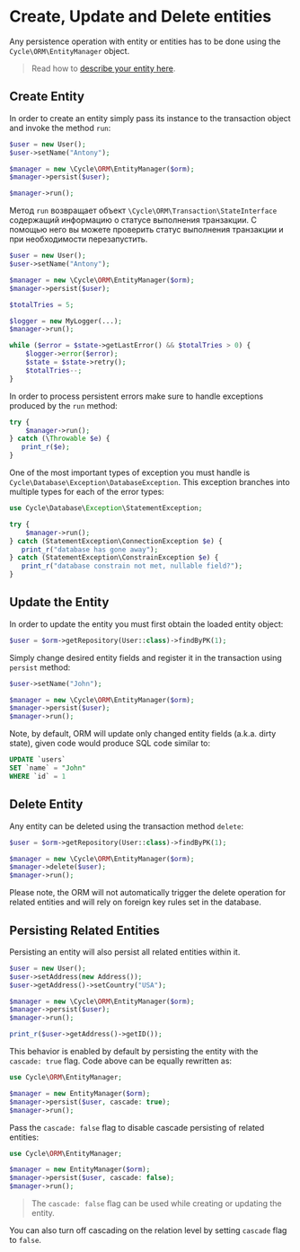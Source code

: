 # Create, Update and Delete entities

Any persistence operation with entity or entities has to be done using the `Cycle\ORM\EntityManager` object.

> Read how to [describe your entity here](/docs/en/annotated/entity.md).

## Create Entity

In order to create an entity simply pass its instance to the transaction object and invoke the method `run`:

```php
$user = new User();
$user->setName("Antony");

$manager = new \Cycle\ORM\EntityManager($orm);
$manager->persist($user);

$manager->run();
```

Метод `run` возвращает объект `\Cycle\ORM\Transaction\StateInterface` содержащий информацию о статусе выполнения
транзакции. С помощью него вы можете проверить статус выполнения транзакции и при необходимости перезапустить.

```php
$user = new User();
$user->setName("Antony");

$manager = new \Cycle\ORM\EntityManager($orm);
$manager->persist($user);

$totalTries = 5;

$logger = new MyLogger(...);
$manager->run();

while ($error = $state->getLastError() && $totalTries > 0) {
    $logger->error($error);
    $state = $state->retry();
    $totalTries--;
}
```

In order to process persistent errors make sure to handle exceptions produced by the `run` method:

```php
try {
    $manager->run();
} catch (\Throwable $e) {
   print_r($e);
}
```

One of the most important types of exception you must handle is `Cycle\Database\Exception\DatabaseException`. This
exception branches into multiple types for each of the error types:

```php
use Cycle\Database\Exception\StatementException;

try {
    $manager->run();
} catch (StatementException\ConnectionException $e) {
   print_r("database has gone away");
} catch (StatementException\ConstrainException $e) {
   print_r("database constrain not met, nullable field?");
}
```

## Update the Entity

In order to update the entity you must first obtain the loaded entity object:

```php
$user = $orm->getRepository(User::class)->findByPK(1);
```

Simply change desired entity fields and register it in the transaction using `persist` method:

```php
$user->setName("John");

$manager = new \Cycle\ORM\EntityManager($orm);
$manager->persist($user);
$manager->run();
```

Note, by default, ORM will update only changed entity fields (a.k.a. dirty state), given code would produce SQL code
similar to:

```sql
UPDATE `users`
SET `name` = "John"
WHERE `id` = 1
```

## Delete Entity

Any entity can be deleted using the transaction method `delete`:

```php
$user = $orm->getRepository(User::class)->findByPK(1);

$manager = new \Cycle\ORM\EntityManager($orm);
$manager->delete($user);
$manager->run();
```

Please note, the ORM will not automatically trigger the delete operation for related entities and will rely on foreign
key rules set in the database.

## Persisting Related Entities

Persisting an entity will also persist all related entities within it.

```php
$user = new User();
$user->setAddress(new Address());
$user->getAddress()->setCountry("USA");

$manager = new \Cycle\ORM\EntityManager($orm);
$manager->persist($user);
$manager->run();

print_r($user->getAddress()->getID());
```

This behavior is enabled by default by persisting the entity with the `cascade: true` flag. Code above can be equally
rewritten as:

```php
use Cycle\ORM\EntityManager;

$manager = new EntityManager($orm);
$manager->persist($user, cascade: true);
$manager->run();
```

Pass the `cascade: false` flag to disable cascade persisting of related entities:

```php
use Cycle\ORM\EntityManager;

$manager = new EntityManager($orm);
$manager->persist($user, cascade: false);
$manager->run();
```

> The `cascade: false` flag can be used while creating or updating the entity.

You can also turn off cascading on the relation level by setting `cascade` flag to `false`.

